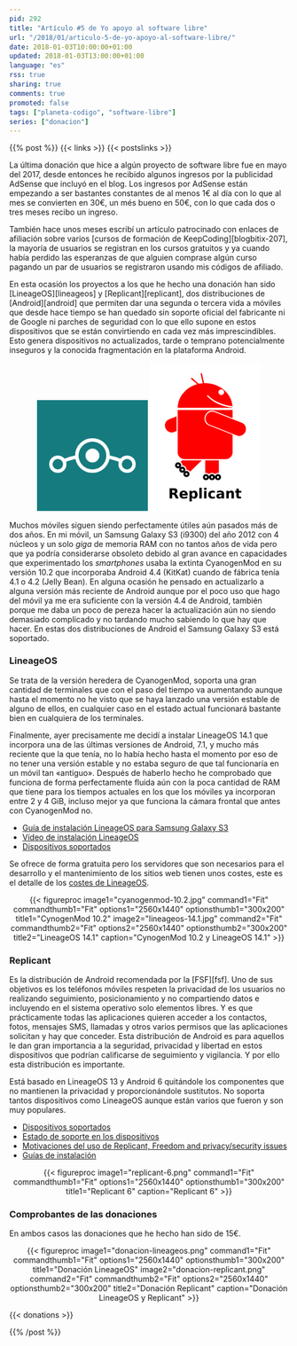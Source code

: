```yaml
---
pid: 292
title: "Artículo #5 de Yo apoyo al software libre"
url: "/2018/01/articulo-5-de-yo-apoyo-al-software-libre/"
date: 2018-01-03T10:00:00+01:00
updated: 2018-01-03T13:00:00+01:00
language: "es"
rss: true
sharing: true
comments: true
promoted: false
tags: ["planeta-codigo", "software-libre"]
series: ["donacion"]
---
```


{{% post %}}
{{< links >}}
{{< postslinks >}}

La última donación que hice a algún proyecto de software libre fue en mayo del 2017, desde entonces he recibido algunos ingresos por la publicidad AdSense que incluyó en el blog. Los ingresos por AdSense están empezando a ser bastantes constantes de al menos 1€ al día con lo que al mes se convierten en 30€, un més bueno en 50€, con lo que cada dos o tres meses recibo un ingreso.

También hace unos meses escribí un artículo patrocinado con enlaces de afiliación sobre varios [cursos de formación de KeepCoding][blogbitix-207], la mayoría de usuarios se registran en los cursos gratuitos y ya cuando había perdido las esperanzas de que alguien comprase algún curso pagando un par de usuarios se registraron usando mis códigos de afiliado.

En esta ocasión los proyectos a los que he hecho una donación han sido [LineageOS][lineageos] y [Replicant][replicant], dos distribuciones de [Android][android] que permiten dar una segunda o tercera vida a móviles que desde hace tiempo se han quedado sin soporte oficial del fabricante ni de Google ni parches de seguridad con lo que ello supone en estos dispositivos que se están convirtiendo en cada vez más imprescindibles. Esto genera dispositivos no actualizados, tarde o temprano potencialmente inseguros y la conocida fragmentación en la plataforma Android. 

<div class="media" style="text-align: center;">
    <figure>
        <img src="assets/images/logotipos/lineageos.svg" alt="LineageOS" title="LineageOS" width="200"/>
        <img src="assets/images/logotipos/replicant.svg" alt="Replicant" title="Replicant" width="200"/>
    </figure>
</div>

Muchos móviles siguen siendo perfectamente útiles aún pasados más de dos años. En mi móvil, un Samsung Galaxy S3 (i9300) del año 2012 con 4 núcleos y un solo _giga_ de memoria RAM con no tantos años de vida pero que ya podría considerarse obsoleto debido al gran avance en capacidades que experimentado los _smartphones_ usaba la extinta CyanogenMod en su versión 10.2 que incorporaba Android 4.4 (KitKat) cuando de fábrica tenía 4.1 o 4.2 (Jelly Bean). En alguna ocasión he pensado en actualizarlo a alguna versión más reciente de Android aunque por el poco uso que hago del móvil ya me era suficiente con la versión 4.4 de Android, también porque me daba un poco de pereza hacer la actualización aún no siendo demasiado complicado y no tardando mucho sabiendo lo que hay que hacer. En estas dos distribuciones de Android el Samsung Galaxy S3 está soportado.

### LineageOS

Se trata de la versión heredera de CyanogenMod, soporta una gran cantidad de terminales que con el paso del tiempo va aumentando aunque hasta el momento no he visto que se haya lanzado una versión estable de alguno de ellos, en cualquier caso en el estado actual funcionará bastante bien en cualquiera de los terminales.

Finalmente, ayer precisamente me decidí a instalar LineageOS 14.1 que incorpora una de las últimas versiones de Android, 7.1, y mucho más reciente que la que tenía, no lo había hecho hasta el momento por eso de no tener una versión estable y no estaba seguro de que tal funcionaría en un móvil tan «antiguo». Después de haberlo hecho he comprobado que funciona de forma perfectamente fluida aún con la poca cantidad de RAM que tiene para los tiempos actuales en los que los móviles ya incorporan entre 2 y 4 GiB, incluso mejor ya que funciona la cámara frontal que antes con CyanogenMod no.

* [Guía de instalación LineageOS para Samsung Galaxy S3](https://wiki.lineageos.org/devices/i9300/install)
* [Vídeo de instalación LineageOS](https://www.youtube.com/watch?v=icVFJdBL60w)
* [Dispositivos soportados](https://download.lineageos.org/)

Se ofrece de forma gratuita pero los servidores que son necesarios para el desarrollo y el mantenimiento de los sitios web tienen unos costes, este es el detalle de los [costes de LineageOS](https://wiki.lineageos.org/costs/).

<div class="media" style="text-align: center;">
    {{< figureproc
        image1="cyanogenmod-10.2.jpg" command1="Fit" commandthumb1="Fit" options1="2560x1440" optionsthumb1="300x200" title1="CynogenMod 10.2"
        image2="lineageos-14.1.jpg" command2="Fit" commandthumb2="Fit" options2="2560x1440" optionsthumb2="300x200" title2="LineageOS 14.1"
        caption="CynogenMod 10.2 y LineageOS 14.1" >}}
</div>

### Replicant

Es la distribución de Android recomendada por la [FSF][fsf]. Uno de sus objetivos es los teléfonos móviles respeten la privacidad de los usuarios no realizando seguimiento, posicionamiento y no compartiendo datos e incluyendo en el sistema operativo solo elementos libres. Y es que prácticamente todas las aplicaciones quieren acceder a los contactos, fotos, mensajes SMS, llamadas y otros varios permisos que las aplicaciones solicitan y hay que conceder. Esta distribución de Android es para aquellos le dan gran importancia a la seguridad, privacidad y libertad en estos dispositivos que podrían calificarse de seguimiento y vigilancia. Y por ello esta distribución es importante.

Está basado en LineageOS 13 y Android 6 quitándole los componentes que no mantienen la privacidad y proporcionándole sustitutos. No soporta tantos dispositivos como LineageOS aunque están varios que fueron y son muy populares.

* [Dispositivos soportados](https://www.replicant.us/supported-devices.php)
* [Estado de soporte en los dispositivos](https://redmine.replicant.us/projects/replicant/wiki/ReplicantStatus)
* [Motivaciones del uso de Replicant, Freedom and privacy/security issues](https://www.replicant.us/freedom-privacy-security-issues.php)
* [Guías de instalación](https://redmine.replicant.us/projects/replicant/wiki#Replicant-installation)

<div class="media" style="text-align: center;">
    {{< figureproc
        image1="replicant-6.png" command1="Fit" commandthumb1="Fit" options1="2560x1440" optionsthumb1="300x200" title1="Replicant 6"
        caption="Replicant 6" >}}
</div>

### Comprobantes de las donaciones

En ambos casos las donaciones que he hecho han sido de 15€.

<div class="media" style="text-align: center;">
    {{< figureproc
        image1="donacion-lineageos.png" command1="Fit" commandthumb1="Fit" options1="2560x1440" optionsthumb1="300x200" title1="Donación LineageOS"
        image2="donacion-replicant.png" command2="Fit" commandthumb2="Fit" options2="2560x1440" optionsthumb2="300x200" title2="Donación Replicant"
        caption="Donación LineageOS y Replicant" >}}
</div>

{{< donations >}}

{{% /post %}}
